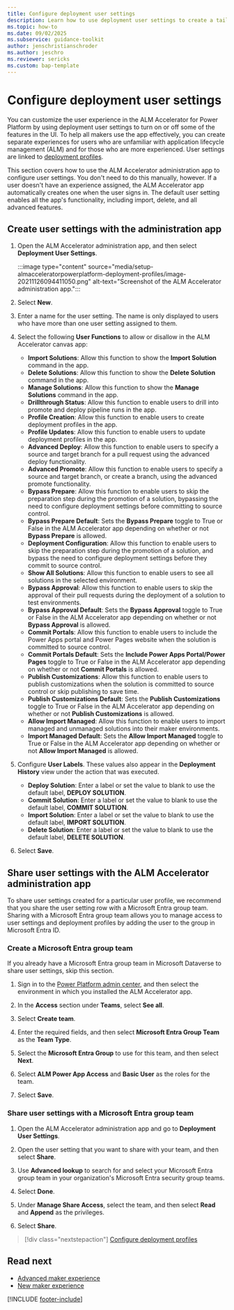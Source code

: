 ```yaml
---
title: Configure deployment user settings
description: Learn how to use deployment user settings to create a tailored experience for your makers in the ALM Accelerator for Power Platform app.
ms.topic: how-to
ms.date: 09/02/2025
ms.subservice: guidance-toolkit
author: jenschristianschroder
ms.author: jeschro
ms.reviewer: sericks
ms.custom: bap-template
---
```


# Configure deployment user settings

You can customize the user experience in the ALM Accelerator for Power Platform by using deployment user settings to turn on or off some of the features in the UI. To help all makers use the app effectively, you can create separate experiences for users who are unfamiliar with application lifecycle management (ALM) and for those who are more experienced. User settings are linked to [deployment profiles](./setup-deployment-user-profiles.md).

This section covers how to use the ALM Accelerator administration app to configure user settings. You don't need to do this manually, however. If a user doesn't have an experience assigned, the ALM Accelerator app automatically creates one when the user signs in. The default user setting enables all the app's functionality, including import, delete, and all advanced features.

## Create user settings with the administration app

1. Open the ALM Accelerator administration app, and then select **Deployment User Settings**.

    :::image type="content" source="media/setup-almacceleratorpowerplatform-deployment-profiles/image-20211126094411050.png" alt-text="Screenshot of the ALM Accelerator administration app.":::<!-- EDITOR'S NOTE: Please crop, highlight, and rename the screenshot IAW our [screenshot guidelines](/bacx/screenshots-for-bap?branch=main) -->

1. Select **New**.

1. Enter a name for the user setting. The name is only displayed to users who have more than one user setting assigned to them.

1. Select the following **User Functions** to allow or disallow in the ALM Accelerator canvas app:

    - **Import Solutions**: Allow this function to show the **Import Solution** command in the app.
    - **Delete Solutions**: Allow this function to show the **Delete Solution** command in the app.
    - **Manage Solutions**: Allow this function to show the **Manage Solutions** command in the app.
    - **Drillthrough Status**: Allow this function to enable users to drill into promote and deploy pipeline runs in the app.
    - **Profile Creation**: Allow this function to enable users to create deployment profiles in the app.
    - **Profile Updates**: Allow this function to enable users to update deployment profiles in the app.
    - **Advanced Deploy**: Allow this function to enable users to specify a source and target branch for a pull request using the advanced deploy functionality.
    - **Advanced Promote**: Allow this function to enable users to specify a source and target branch, or create a branch, using the advanced promote functionality.
    - **Bypass Prepare**: Allow this function to enable users to skip the preparation step during the promotion of a solution, bypassing the need to configure deployment settings before committing to source control.
    - **Bypass Prepare Default**: Sets the **Bypass Prepare** toggle to True or False in the ALM Accelerator app depending on whether or not **Bypass Prepare** is allowed.
    - **Deployment Configuration**: Allow this function to enable users to skip the preparation step during the promotion of a solution, and bypass the need to configure deployment settings before they commit to source control.
    - **Show All Solutions**: Allow this function to enable users to see all solutions in the selected environment.
    - **Bypass Approval**: Allow this function to enable users to skip the approval of their pull requests during the deployment of a solution to test environments.
    - **Bypass Approval Default**: Sets the **Bypass Approval** toggle to True or False in the ALM Accelerator app depending on whether or not **Bypass Approval** is allowed.
    - **Commit Portals**: Allow this function to enable users to include the Power Apps portal and Power Pages website when the solution is committed to source control.
    - **Commit Portals Default**: Sets the **Include Power Apps Portal/Power Pages** toggle to True or False in the ALM Accelerator app depending on whether or not **Commit Portals** is allowed.
    - **Publish Customizations**: Allow this function to enable users to publish customizations when the solution is committed to source control or skip publishing to save time.
    - **Publish Customizations Default**: Sets the **Publish Customizations** toggle to True or False in the ALM Accelerator app depending on whether or not **Publish Customizations** is allowed.
    - **Allow Import Managed**: Allow this function to enable users to import managed and unmanaged solutions into their maker environments.
    - **Import Managed Default**: Sets the **Allow Import Managed** toggle to True or False in the ALM Accelerator app depending on whether or not **Allow Import Managed** is allowed.

1. Configure **User Labels**. These values also appear in the **Deployment History** view under the action that was executed.

    - **Deploy Solution**: Enter a label or set the value to blank to use the default label, **DEPLOY SOLUTION**.
    - **Commit Solution**: Enter a label or set the value to blank to use the default label, **COMMIT SOLUTION**.
    - **Import Solution**: Enter a label or set the value to blank to use the default label, **IMPORT SOLUTION**.
    - **Delete Solution**: Enter a label or set the value to blank to use the default label, **DELETE SOLUTION**.

1. Select **Save**.

## Share user settings with the ALM Accelerator administration app

To share user settings created for a particular user profile, we recommend that you share the user setting row with a Microsoft Entra group team. Sharing with a Microsoft Entra group team allows you to manage access to user settings and deployment profiles by adding the user to the group in Microsoft Entra ID.

### Create a Microsoft Entra group team

If you already have a Microsoft Entra group team in Microsoft Dataverse to share user settings, skip this section.

1. Sign in to the [Power Platform admin center](https://admin.powerplatform.com), and then select the environment in which you installed the ALM Accelerator app.

1. In the **Access** section under **Teams**, select **See all**.

1. Select **Create team**.

1. Enter the required fields, and then select **Microsoft Entra Group Team** as the **Team Type**.

1. Select the **Microsoft Entra Group** to use for this team, and then select **Next**.

1. Select **ALM Power App Access** and **Basic User** as the roles for the team.

1. Select **Save**.

### Share user settings with a Microsoft Entra group team

1. Open the ALM Accelerator administration app and go to **Deployment User Settings**.

1. Open the user setting that you want to share with your team, and then select **Share**.

1. Use **Advanced lookup** to search for and select your Microsoft Entra group team in your organization's Microsoft Entra security group teams.

1. Select **Done**.

1. Under **Manage Share Access**, select the team, and then select **Read** and **Append** as the privileges.

1. Select **Share**.

> [!div class="nextstepaction"]
> [Configure deployment profiles](./setup-deployment-user-profiles.md)

## Read next

- [Advanced maker experience](./advanced-maker-experience.md)
- [New maker experience](./new-maker-experience.md)

[!INCLUDE [footer-include](../../includes/footer-banner.md)]